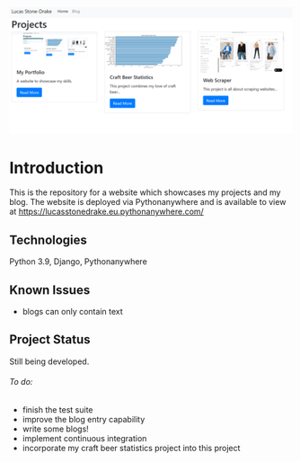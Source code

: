 ![](projects/static/img/projects2.png)
# Introduction

This is the repository for a website which showcases my projects and my blog. The website is deployed via Pythonanywhere and is available to view at https://lucasstonedrake.eu.pythonanywhere.com/  

## Technologies

Python 3.9, Django, Pythonanywhere

## Known Issues

- blogs can only contain text

## Project Status

Still being developed. 

###### To do:
- finish the test suite
- improve the blog entry capability
- write some blogs!
- implement continuous integration
- incorporate my craft beer statistics project into this project








